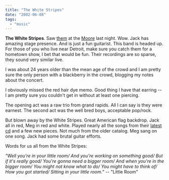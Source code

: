 ```yaml
---
title: "The White Stripes"
date: "2002-06-08"
tags: 
  - "music"
---
```


**The White Stripes**. Saw [them](http://www.whitestripes.com/) at the [Moore](http://www.theparamount.com/moore.html) last night. Wow. Jack has amazing stage presence. And is just a fun guitarist. This band is headed up. For those of you who live near Detroit, make sure you catch them for a hometown show, I bet that would be fun. Their recordings are so sparse, they sound very similar live.

I was about 24 years older than the mean age of the crowd and I am pretty sure the only person with a blackberry in the crowd, blogging my notes about the concert.

I obviously missed the red hair dye memo. Good thing I have that earring -- I am pretty sure you couldn't get in without at least one piercing.

The opening act was a raw trio from grand rapids. All I can say is they were earnest. The second act was the well bred boys, acceptable pop/rock.

But blown away by the White Stripes. Great American flag backdrop. Jack all in red, Meg in red and white. Played nearly all the songs from their [latest cd](http://www.amazon.com/exec/obidos/ASIN/B00005YTFQ/qid=1023641055/sr=2-1/ref=sr_2_1/002-5443904-9100832) and a few new pieces. Not much from the older catalog. Meg sang on one song. Jack had some brutal guitar efforts.

Words for us all from the White Stripes:

_"Well you're in your little room/ And you're working on something good/ But if it's really good/ You're gonna need a bigger room/ And when you're in the bigger room/ You might not know what to do/ You might have to think of/ How you got started/ Sitting in your little room."_ -- "Little Room"

